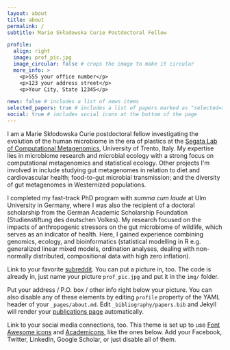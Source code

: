 ```yaml
---
layout: about
title: about
permalink: /
subtitle: Marie Skłodowska Curie Postdoctoral Fellow

profile:
  align: right
  image: prof_pic.jpg
  image_circular: false # crops the image to make it circular
  more_info: >
    <p>555 your office number</p>
    <p>123 your address street</p>
    <p>Your City, State 12345</p>

news: false # includes a list of news items
selected_papers: true # includes a list of papers marked as "selected={true}"
social: true # includes social icons at the bottom of the page
---
```


I am a Marie Skłodowska Curie postdoctoral fellow investigating the evolution of the human microbiome in the era of plastics at the [Segata Lab of Computational Metagenomics](http://segatalab.cibio.unitn.it/people.html), University of Trento, Italy. My expertise lies in microbiome research and microbial ecology with a strong focus on computational metagenomics and statistical ecology. Other projects I'm involved in include studying gut metagenomes in relation to diet and cardiovascular health; food-to-gut microbial transmission; and the diversity of gut metagenomes in Westernized populations.

I completed my fast-track PhD program with _summa cum laude_ at Ulm University in Germany, where I was also the recipient of a doctoral scholarship from the German Academic Scholarship Foundation (Studienstiftung des deutschen Volkes). My research focused on the impacts of anthropogenic stressors on the gut microbiome of wildlife, which serves as an indicator of health. Here, I gained experience combining genomics, ecology, and bioinformatics (statistical modelling in R e.g. generalized linear mixed models, ordination analyses, dealing with non-normally distributed, compositional data with high zero inflation).

Link to your favorite [subreddit](http://reddit.com). You can put a picture in, too. The code is already in, just name your picture `prof_pic.jpg` and put it in the `img/` folder.

Put your address / P.O. box / other info right below your picture. You can also disable any of these elements by editing `profile` property of the YAML header of your `_pages/about.md`. Edit `_bibliography/papers.bib` and Jekyll will render your [publications page](/al-folio/publications/) automatically.

Link to your social media connections, too. This theme is set up to use [Font Awesome icons](https://fontawesome.com/) and [Academicons](https://jpswalsh.github.io/academicons/), like the ones below. Add your Facebook, Twitter, LinkedIn, Google Scholar, or just disable all of them.
